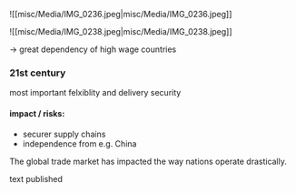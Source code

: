 ![[misc/Media/IMG_0236.jpeg|misc/Media/IMG_0236.jpeg]]

![[misc/Media/IMG_0238.jpeg|misc/Media/IMG_0238.jpeg]]

→ great dependency of high wage countries 
###  21st century 
most important felxiblity and delivery security 

#### impact / risks: 
- securer supply chains 
- independence from e.g. China 

The global trade market has impacted the way nations operate drastically. 


 text published 